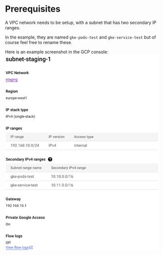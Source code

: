 # Prerequisites

A VPC network needs to be setup, with a subnet that has two secondary IP ranges.

In the example, they are named `gke-pods-test` and `gke-service-test` but of course feel free to rename these.

Here is an example screenshot in the GCP console:
![GCP subnet](media/gcp_subnet.png)
